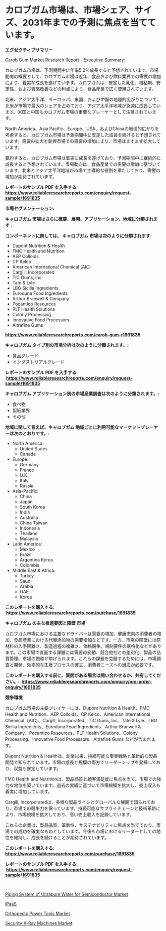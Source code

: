 <p><h1>カロブガム市場は、市場シェア、サイズ、2031年までの予測に焦点を当てています。</h1></p><p><strong>エグゼクティブサマリー</strong></p>
<p><p>Carob Gum Market Research Report - Executive Summary:</p><p>カロブガム市場は、予測期間中に年率5.2％成長すると予想されています。市場動向の概要として、カロブガム市場は近年、食品および飲料業界での需要の増加により、着実な成長を遂げています。カロブガムは、安定した乳化、増粘剤、安定性、および質感改善などの利点により、食品産業で広く使用されています。</p><p>北米、アジア太平洋、ヨーロッパ、米国、および中国の地理的広がりについて、北米が市場で最大のシェアを占めており、アジア太平洋地域が急速に成長しています。米国と中国もカロブガム市場の重要なプレーヤーとして注目されています。</p><p>North America、Asia Pacific、Europe、USA、およびChinaの地理的広がりを考慮すると、カロブガム市場は予測期間中に安定した成長を続けると予想されています。需要の拡大と新興市場での需要の増加により、市場はますます拡大しています。</p><p>要約すると、カロブガム市場は着実に成長を遂げており、予測期間中に継続的に成長すると予想されています。市場動向は、食品産業での需要の増加に基づいています。北米とアジア太平洋地域が市場で主導的な役割を果たしており、需要の増加が期待されています。</p></p>
<p><strong>レポートのサンプル PDF を入手する: <a href="https://www.reliableresearchreports.com/enquiry/request-sample/1691835">https://www.reliableresearchreports.com/enquiry/request-sample/1691835</a></strong></p>
<p><strong>市場セグメンテーション:</strong></p>
<p><strong> キャロブガム 市場はさらに概要、展開、アプリケーション、地域に分類されます :</strong></p>
<p><strong>コンポーネントに関しては、 キャロブガム 市場は次のように分類されます: &nbsp;</strong></p>
<p><ul><li>Dupont Nutrition & Health</li><li>FMC Health and Nutrition</li><li>AEP Colloids</li><li>CP Kelco</li><li>American International Chemical (AIC)</li><li>Cargill, Incorporated</li><li>TIC Gums, Inc</li><li>Tate & Lyle</li><li>LBG Sicilia Ingredients</li><li>Euroduna Food Ingredients</li><li>Arthur Branwell & Company</li><li>Pocantico Resources</li><li>PLT Health Solutions</li><li>Colony Processing</li><li>Innovative Food Processors</li><li>Altrafine Gums</li></ul></p>
<p><strong><a href="https://www.reliableresearchreports.com/carob-gum-r1691835">https://www.reliableresearchreports.com/carob-gum-r1691835</a></strong></p>
<p><strong> キャロブガム タイプ別の市場分析は次のように分類されます。:</strong></p>
<p><ul><li>食品グレード</li><li>インダストリアルグレード</li></ul></p>
<p><strong>レポートのサンプル PDF を入手する: &nbsp;<a href="https://www.reliableresearchreports.com/enquiry/request-sample/1691835">https://www.reliableresearchreports.com/enquiry/request-sample/1691835</a></strong></p>
<p><strong> キャロブガム アプリケーション別の市場産業調査は次のように分類されます。:</strong></p>
<p><ul><li>食べ物</li><li>製紙業界</li><li>その他</li></ul></p>
<p><strong>地域に関して言えば、キャロブガム 地域ごとに利用可能なマーケットプレーヤーは次のとおりです。:</strong></p>
<p><ul>
    <li>
        North America:
        <ul>
            <li>United States</li>
            <li>Canada</li>
        </ul>
    </li>
    <li>
        Europe:
        <ul>
            <li>Germany</li>
            <li>France</li>
            <li>U.K.</li>
            <li>Italy</li>
            <li>Russia</li>
        </ul>
    </li>
    <li>
        Asia-Pacific:
        <ul>
            <li>China</li>
            <li>Japan</li>
            <li>South Korea</li>
            <li>India</li>
            <li>Australia</li>
            <li>China Taiwan</li>
            <li>Indonesia</li>
            <li>Thailand</li>
            <li>Malaysia</li>
        </ul>
    </li>
    <li>
        Latin America:
        <ul>
            <li>Mexico</li>
            <li>Brazil</li>
            <li>Argentina Korea</li>
            <li>Colombia</li>
        </ul>
    </li>
    <li>
        Middle East & Africa:
        <ul>
            <li>Turkey</li>
            <li>Saudi</li>
            <li>Arabia</li>
            <li>UAE</li>
            <li>Korea</li>
        </ul>
    </li>
    </ul></p>
<p><strong>このレポートを購入する: &nbsp;<a href="https://www.reliableresearchreports.com/purchase/1691835">https://www.reliableresearchreports.com/purchase/1691835</a></strong></p>
<p><strong>キャロブガム の主な推進要因と障壁 市場</strong></p>
<p><p>カロブガム市場における主要なドライバーは需要の増加、健康志向の消費者の増加、食品産業における代替添加物の需要増加などです。一方、市場の障壁には原材料の入手困難さ、製造過程の複雑さ、価格競争、規制要件の厳格化などがあります。この市場で直面する課題には需要の変動、競合他社との差別化、製品の品質管理、市場の飽和が挙げられます。これらの課題を克服するためには、市場調査と開発、効率的な生産プロセスの確立、消費者ニーズへの適応が必要です。</p></p>
<p><strong>このレポートを購入する前に、質問がある場合は問い合わせるか、共有してください。:&nbsp; <a href="https://www.reliableresearchreports.com/enquiry/pre-order-enquiry/1691835">https://www.reliableresearchreports.com/enquiry/pre-order-enquiry/1691835</a></strong></p>
<p><strong>競争環境</strong></p>
<p><p>カロブガム市場の主要プレイヤーには、Dupont Nutrition & Health、FMC Health and Nutrition、AEP Colloids、CP Kelco、American International Chemical（AIC）、Cargill, Incorporated、TIC Gums, Inc、Tate & Lyle、LBG Sicilia Ingredients、Euroduna Food Ingredients、Arthur Branwell & Company、Pocantico Resources、PLT Health Solutions、Colony Processing、Innovative Food Processors、Altrafine Gums などが含まれます。</p><p>Dupont Nutrition & Healthは、創業以来、持続可能な事業戦略と革新的な製品開発で知られています。市場の成長と規模の両方でリーダーシップを発揮しており、収益も安定しています。</p><p>FMC Health and Nutritionは、製品品質と顧客満足度に焦点を当て、市場での強力な地位を築いています。過去の実績に基づいて市場規模を拡大し、売上収入も着実に増加しています。</p><p>Cargill, Incorporatedは、多様な製品ラインとグローバルな展開で知られており、市場での競争力を保っています。持続可能なサプライチェーンと技術革新により、市場規模を拡大しており、高い売上収入を記録しています。</p><p>これらの企業は、製品品質、革新性、サステナビリティに焦点を当てており、市場での成功を確実なものとしています。今後も市場におけるリーダーとしての地位を維持し、成長を続けることが期待されています。</p></p>
<p><strong>このレポートを購入する: &nbsp; <a href="https://www.reliableresearchreports.com/purchase/1691835">https://www.reliableresearchreports.com/purchase/1691835</a></strong></p>
<p><strong>レポートのサンプル PDF を入手する: &nbsp;<a href="https://www.reliableresearchreports.com/enquiry/request-sample/1691835">https://www.reliableresearchreports.com/enquiry/request-sample/1691835</a></strong><strong></strong></p>
<p>&nbsp;</p>
<p><p><a href="https://www.linkedin.com/pulse/piping-system-ultrapure-water-semiconductor-market-size-share-7lrzf?trackingId=8ngqCskllEOUUZWjMZKEDg%3D%3D">Piping System of Ultrapure Water for Semiconductor Market</a></p><p><a href="https://github.com/lzuwsfreyoq70/Market-Research-Report-List-1/blob/main/526499520985.md">iPaaS</a></p><p><a href="https://github.com/santosh758595/Market-Research-Report-List-4/blob/main/orthopedic-power-tools-market.md">Orthopedic Power Tools Market</a></p><p><a href="https://www.linkedin.com/pulse/security-x-ray-machines-market-size-growing-forecasted-period-bi5xf?trackingId=sVZp1wVuTgSEG1W1mbeAqg%3D%3D">Security X-Ray Machines Market</a></p></p>